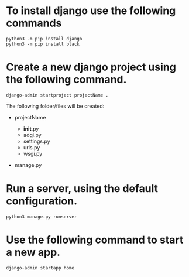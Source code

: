 # To install django use the following commands
```
python3 -m pip install django
python3 -m pip install black
```

# Create a new django project using the following command.
```
django-admin startproject projectName .
````
The following folder/files will be created:
- projectName
    - __init__.py
    - adgi.py
    - settings.py
    - urls.py
    - wsgi.py

- manage.py

# Run a server, using the default configuration.
```
python3 manage.py runserver
```

# Use the following command to start a new app.
```
django-admin startapp home
```